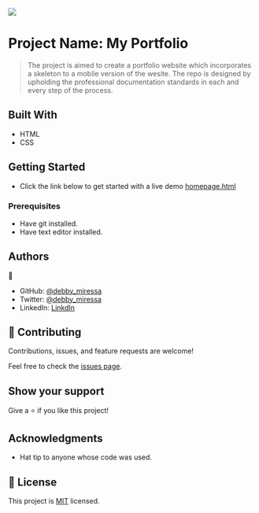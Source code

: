 ![](https://img.shields.io/badge/Microverse-blueviolet)

# Project Name: My Portfolio 

> The project is aimed to create a portfolio website which incorporates a skeleton to a mobile version of the wesite. The repo is designed by upholding the professional documentation standards in each and every step of the process.


## Built With

- HTML
- CSS


## Getting Started

- Click the link below to get started with a live demo
  [homepage.html](https://htmlpreview.github.io/?https://github.com/DebbyMiressa/MyPortfolio/blob/recent-work-and-about/homepage.html)

### Prerequisites
- Have git installed.
- Have text editor installed.


## Authors

👤
- GitHub: [@debby_miressa](https://github.com/DebbyMiressa)
- Twitter: [@debby_miressa](https://twitter.com/debby_miressa)
- LinkedIn: [LinkdIn](linkedin.com/in/debby-miressa-0b85b6182)

## 🤝 Contributing

Contributions, issues, and feature requests are welcome!

Feel free to check the [issues page](../../issues/).

## Show your support

Give a ⭐️ if you like this project!

## Acknowledgments

- Hat tip to anyone whose code was used.

## 📝 License

This project is [MIT](./MIT.md) licensed.
